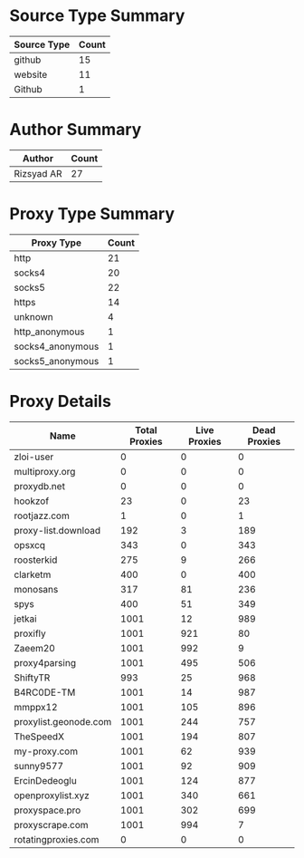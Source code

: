 # Source Type Summary

| Source Type | Count |
|-------------|-------|
| github | 15 |
| website | 11 |
| Github | 1 |


# Author Summary

| Author | Count |
|--------|-------|
| Rizsyad AR | 27 |


# Proxy Type Summary

| Proxy Type | Count |
|------------|-------|
| http | 21 |
| socks4 | 20 |
| socks5 | 22 |
| https | 14 |
| unknown | 4 |
| http_anonymous | 1 |
| socks4_anonymous | 1 |
| socks5_anonymous | 1 |


# Proxy Details

| Name | Total Proxies | Live Proxies | Dead Proxies |
|------|---------------|--------------|---------------|
| zloi-user | 0 | 0 | 0 |
| multiproxy.org | 0 | 0 | 0 |
| proxydb.net | 0 | 0 | 0 |
| hookzof | 23 | 0 | 23 |
| rootjazz.com | 1 | 0 | 1 |
| proxy-list.download | 192 | 3 | 189 |
| opsxcq | 343 | 0 | 343 |
| roosterkid | 275 | 9 | 266 |
| clarketm | 400 | 0 | 400 |
| monosans | 317 | 81 | 236 |
| spys | 400 | 51 | 349 |
| jetkai | 1001 | 12 | 989 |
| proxifly | 1001 | 921 | 80 |
| Zaeem20 | 1001 | 992 | 9 |
| proxy4parsing | 1001 | 495 | 506 |
| ShiftyTR | 993 | 25 | 968 |
| B4RC0DE-TM | 1001 | 14 | 987 |
| mmppx12 | 1001 | 105 | 896 |
| proxylist.geonode.com | 1001 | 244 | 757 |
| TheSpeedX | 1001 | 194 | 807 |
| my-proxy.com | 1001 | 62 | 939 |
| sunny9577 | 1001 | 92 | 909 |
| ErcinDedeoglu | 1001 | 124 | 877 |
| openproxylist.xyz | 1001 | 340 | 661 |
| proxyspace.pro | 1001 | 302 | 699 |
| proxyscrape.com | 1001 | 994 | 7 |
| rotatingproxies.com | 0 | 0 | 0 |
